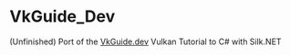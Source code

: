 # VkGuide_Dev

(Unfinished) Port of the [VkGuide.dev](https://vkguide.dev/) Vulkan Tutorial to C# with Silk.NET
